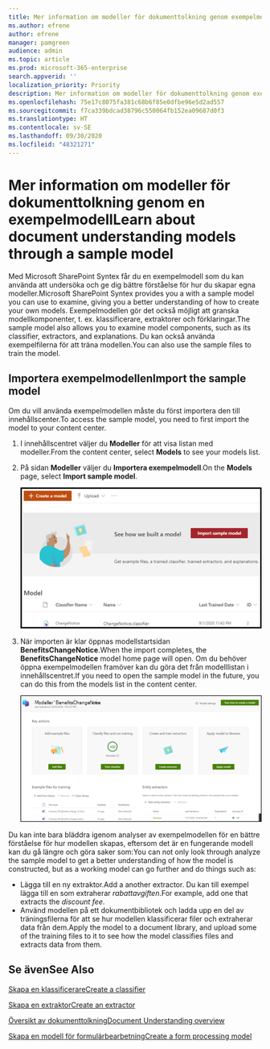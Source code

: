```yaml
---
title: Mer information om modeller för dokumenttolkning genom exempelmodellen
ms.author: efrene
author: efrene
manager: pamgreen
audience: admin
ms.topic: article
ms.prod: microsoft-365-enterprise
search.appverid: ''
localization_priority: Priority
description: Mer information om modeller för dokumenttolkning genom exempelmodellen
ms.openlocfilehash: 75e17c8075fa381c68b6f85e0dfbe96e5d2ad557
ms.sourcegitcommit: f7ca339bdcad38796c550064fb152ea09687d0f3
ms.translationtype: HT
ms.contentlocale: sv-SE
ms.lasthandoff: 09/30/2020
ms.locfileid: "48321271"
---
```

# <a name="learn-about-document-understanding-models-through-a-sample-model"></a><span data-ttu-id="504b9-103">Mer information om modeller för dokumenttolkning genom en exempelmodell</span><span class="sxs-lookup"><span data-stu-id="504b9-103">Learn about document understanding models through a sample model</span></span>

<span data-ttu-id="504b9-104">Med Microsoft SharePoint Syntex får du en exempelmodell som du kan använda att undersöka och ge dig bättre förståelse för hur du skapar egna modeller.</span><span class="sxs-lookup"><span data-stu-id="504b9-104">Microsoft SharePoint Syntex provides you a with a sample model you can use to examine, giving you a better understanding of how to create your own models.</span></span> <span data-ttu-id="504b9-105">Exempelmodellen gör det också möjligt att granska modellkomponenter, t. ex. klassificerare, extraktorer och förklaringar.</span><span class="sxs-lookup"><span data-stu-id="504b9-105">The sample model also allows you to examine model components, such as its classifier, extractors, and explanations.</span></span> <span data-ttu-id="504b9-106">Du kan också använda exempelfilerna för att träna modellen.</span><span class="sxs-lookup"><span data-stu-id="504b9-106">You can also use the sample files to train the model.</span></span>

## <a name="import-the-sample-model"></a><span data-ttu-id="504b9-107">Importera exempelmodellen</span><span class="sxs-lookup"><span data-stu-id="504b9-107">Import the sample model</span></span>

<span data-ttu-id="504b9-108">Om du vill använda exempelmodellen måste du först importera den till innehållscenter.</span><span class="sxs-lookup"><span data-stu-id="504b9-108">To access the sample model, you need to first import the model to your content center.</span></span>

1. <span data-ttu-id="504b9-109">I innehållscentret väljer du **Modeller** för att visa listan med modeller.</span><span class="sxs-lookup"><span data-stu-id="504b9-109">From the content center, select **Models** to see your models list.</span></span></br>
2. <span data-ttu-id="504b9-110">På sidan **Modeller** väljer du **Importera exempelmodell**.</span><span class="sxs-lookup"><span data-stu-id="504b9-110">On the **Models** page, select **Import sample model**.</span></span></br>

    ![Importera exempelmodell](../media/content-understanding/import-sample-model.png) </br>

3. <span data-ttu-id="504b9-112">När importen är klar öppnas modellstartsidan **BenefitsChangeNotice**.</span><span class="sxs-lookup"><span data-stu-id="504b9-112">When the import completes, the **BenefitsChangeNotice** model home page will open.</span></span> <span data-ttu-id="504b9-113">Om du behöver öppna exempelmodellen framöver kan du göra det från modelllistan i innehållscentret.</span><span class="sxs-lookup"><span data-stu-id="504b9-113">If you need to open the sample model in the future, you can do this from the models list in the content center.</span></span> </br>

     ![Exempelstartsida](../media/content-understanding/sample-home-page.png)</br>

<span data-ttu-id="504b9-115">Du kan inte bara bläddra igenom analyser av exempelmodellen för en bättre förståelse för hur modellen skapas, eftersom det är en fungerande modell kan du gå längre och göra saker som:</span><span class="sxs-lookup"><span data-stu-id="504b9-115">You can not only look through analyze the sample model to get a better understanding of how the model is constructed, but as a working model can go further and do things such as:</span></span>

- <span data-ttu-id="504b9-116">Lägga till en ny extraktor.</span><span class="sxs-lookup"><span data-stu-id="504b9-116">Add a another extractor.</span></span> <span data-ttu-id="504b9-117">Du kan till exempel lägga till en som extraherar *rabattavgiften*.</span><span class="sxs-lookup"><span data-stu-id="504b9-117">For example, add one that extracts the *discount fee*.</span></span>
- <span data-ttu-id="504b9-118">Använd modellen på ett dokumentbibliotek och ladda upp en del av träningsfilerna för att se hur modellen klassificerar filer och extraherar data från dem.</span><span class="sxs-lookup"><span data-stu-id="504b9-118">Apply the model to a document library, and upload some of the training files to it to see how the model classifies files and extracts data from them.</span></span>


## <a name="see-also"></a><span data-ttu-id="504b9-119">Se även</span><span class="sxs-lookup"><span data-stu-id="504b9-119">See Also</span></span>
[<span data-ttu-id="504b9-120">Skapa en klassificerare</span><span class="sxs-lookup"><span data-stu-id="504b9-120">Create a classifier</span></span>](create-a-classifier.md)

[<span data-ttu-id="504b9-121">Skapa en extraktor</span><span class="sxs-lookup"><span data-stu-id="504b9-121">Create an extractor</span></span>](create-an-extractor.md)

[<span data-ttu-id="504b9-122">Översikt av dokumenttolkning</span><span class="sxs-lookup"><span data-stu-id="504b9-122">Document Understanding overview</span></span>](document-understanding-overview.md)

[<span data-ttu-id="504b9-123">Skapa en modell för formulärbearbetning</span><span class="sxs-lookup"><span data-stu-id="504b9-123">Create a form processing model</span></span>](create-a-form-processing-model.md)  
